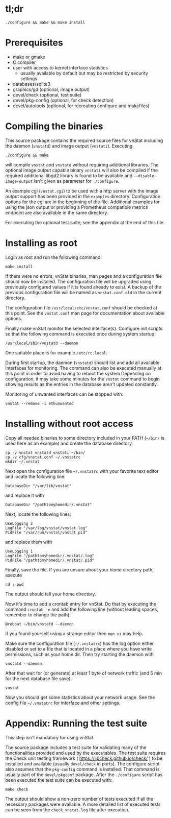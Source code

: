 
# tl;dr

    ./configure && make && make install


# Prerequisites

 - make or gmake
 - C compiler
 - user with access to kernel interface statistics
   - usually available by default but may be restricted by security settings
 - databases/sqlite3
 - graphics/gd       (optional, image output)
 - devel/check       (optional, test suite)
 - devel/pkg-config  (optional, for check detection)
 - devel/autotools   (optional, for recreating configure and makefiles)


# Compiling the binaries

This source package contains the required source files for vnStat including
the daemon (`vnstatd`) and image output (`vnstati`). Executing

    ./configure && make

will compile `vnstat` and `vnstatd` without requiring additional libraries.
The optional image output capable binary `vnstati` will also be compiled if
the required additional libgd2 library is found to be available and
`--disable-image-output` isn't given as parameter for `./configure`.

An example cgi (`vnstat.cgi`) to be used with a http server with the image
output support has been provided in the `examples` directory. Configuration
options for the cgi are in the beginning of the file. Additional examples
for using the json output or providing a Prometheus compatible metrics endpoint
are also available in the same directory.

For executing the optional test suite, see the appendix at the end of this
file.


# Installing as root

Login as root and run the following command:

    make install

If there were no errors, vnStat binaries, man pages and a configuration
file should now be installed. The configuration file will be upgraded using
previously configured values if it is found already to exist. A backup
of the previous configuration file will be named as `vnstat.conf.old` in the
current directory.

The configuration file `/usr/local/etc/vnstat.conf` should be checked at
this point. See the `vnstat.conf` man page for documentation about available
options.

Finally make vnStat monitor the selected interface(s). Configure init
scripts so that the following command is executed once during system
startup:

    /usr/local/sbin/vnstatd --daemon

One suitable place is for example `/etc/rc.local`.

During first startup, the daemon (`vnstatd`) should list and add all
available interfaces for monitoring. The command can also be executed
manually at this point in order to avoid having to reboot the system
Depending on configuration, it may take some minutes for the `vnstat`
command to begin showing results as the entries in the database aren't
updated constantly.

Monitoring of unwanted interfaces can be stopped with:

    vnstat --remove -i ethunwanted


# Installing without root access

Copy all needed binaries to some directory included in your PATH
(`~/bin/` is used here as an example) and create the database directory.

    cp -v vnstat vnstatd vnstati ~/bin/
    cp -v cfg/vnstat.conf ~/.vnstatrc
    mkdir ~/.vnstat

Next open the configuration file `~/.vnstatrc` with your favorite text editor
and locate the following line:

    DatabaseDir "/var/lib/vnstat"

and replace it with

    DatabaseDir "/pathtomyhomedir/.vnstat"

Next, locate the following lines:

    UseLogging 2
    LogFile "/var/log/vnstat/vnstat.log"
    PidFile "/var/run/vnstat/vnstat.pid"

and replace them with

    UseLogging 1
    LogFile "/pathtomyhomedir/.vnstat/.log"
    PidFile "/pathtomyhomedir/.vnstat/.pid"

Finally, save the file. If you are unsure about your home directory path, execute

    cd ; pwd

The output should tell your home directory.

Now it's time to add a crontab entry for vnStat. Do that by executing the
command `crontab -e` and add the following line (without leading spaces,
remember to change the path):

    @reboot ~/bin/vnstatd --daemon

If you found yourself using a strange editor then `man vi` may help.

Make sure the configuration file (`~/.vnstatrc`) has the log option either
disabled or set to a file that is located in a place where you have write
permissions, such as your home dir. Then try starting the daemon with

    vnstatd --daemon

After that wait for (or generate) at least 1 byte of network traffic
(and 5 min for the next database file save).

    vnstat

Now you should get some statistics about your network usage. See the config
file `~/.vnstatrc` for interface and other settings.


# Appendix: Running the test suite

This step isn't mandatory for using vnStat.

The source package includes a test suite for validating many of the
functionalities provided and used by the executables. The test suite requires
the Check unit testing framework ( https://libcheck.github.io/check/ ) to
be installed and available (usually `devel/check` in ports). The configure
script also assumes that the `pkg-config` command is installed. That command
is usually part of the `devel/pkgconf` package. After the `./configure` script
has been executed the test suite can be executed with:

    make check

The output should show a non-zero number of tests executed if all the
necessary packages were available. A more detailed list of executed tests
can be seen from the `check_vnstat.log` file after execution.
